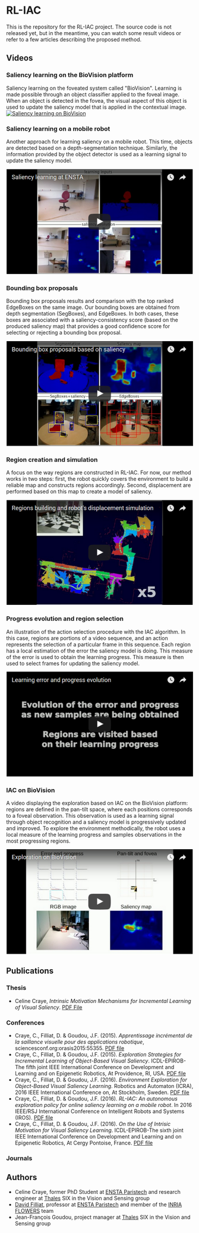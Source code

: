 # RL-IAC

This is the repository for the RL-IAC project. The source code is not released yet, but in the meantime, you can watch some result videos or refer to a few articles describing the proposed method.

## Videos

### Saliency learning on the BioVision platform

Saliency learning on the foveated system called "BioVision". Learning is made possible through an object classifier applied to the foveal image. When an object is detected in the fovea, the visual aspect of this object is used to update the saliency model that is applied in the contextual image.
[![Saliency learning on BioVision](tree/master/screenshots/saliencylearningevolutiononbiovision.png)](https://www.youtube.com/watch?v=bCdsGLT2UQw)

### Saliency learning on a mobile robot

Another approach for learning saliency on a mobile robot. This time, objects are detected based on a depth-segmentation technique. Similarly, the information provided by the object detector is used as a learning signal to update the saliency model.

[![Saliency learning on a mobile robot](https://github.com/cececr/RL-IAC/blob/master/screenshots/saliencylearningmobilerobot.png)](https://www.youtube.com/watch?v=jNovc5jIIhw)

### Bounding box proposals

Bounding box proposals results and comparison with the top ranked EdgeBoxes on the same image. Our bounding boxes are obtained from depth segmentation (SegBoxes), and EdgeBoxes. In both cases, these boxes are associated with a saliency-consistency score (based on the produced saliency map) that provides a good confidence score for selecting or rejecting a bounding box proposal. 

[![Bounding box proposals](https://github.com/cececr/RL-IAC/blob/master/screenshots/boundingboxproposals.png)](https://www.youtube.com/watch?v=IM1eFtysXPU)

### Region creation and simulation

A focus on the way regions are constructed in RL-IAC. For now, our method works in two steps: first, the robot quickly covers the environment to build a reliable map and constructs regions accordingly. Second, displacement are performed based on this map to create a model of saliency. 

[![Regions creation](https://github.com/cececr/RL-IAC/blob/master/screenshots/displacementsimulation.png)](https://www.youtube.com/watch?v=BZgcF-iIBDY)

### Progress evolution and region selection

An illustration of the action selection procedure with the IAC algorithm. In this case, regions are portions of a video sequence, and an action represents the selection of a particular frame in this sequence. Each region has a local estimation of the error the saliency model is doing. This measure of the error is used to obtain the learning progress. This measure is then used to select frames for updating the saliency model.

[![Progress evolution](https://github.com/cececr/RL-IAC/blob/master/screenshots/progressevolution.png)](https://www.youtube.com/watch?v=w-nGugA5SS4)

### IAC on BioVision

A video displaying the exploration based on IAC on the BioVision platform: regions are defined in the pan-tilt space, where each positions corresponds to a foveal observation. This observation is used as a learning signal through object recognition and a saliency model is progressively updated and improved. To explore the environment methodically, the robot uses a local measure of the learning progress and samples observations in the most progressing regions.

[![IAC on BioVision](https://github.com/cececr/RL-IAC/blob/master/screenshots/explorationbiovisioniac.png)](https://www.youtube.com/watch?v=rU3ExsIXTjw)

## Publications
### Thesis
* Celine Craye, *Intrinsic Motivation Mechanisms for Incremental Learning of Visual Saliency*. [PDF File](https://www.researchgate.net/publication/317332909_Intrinsic_motivation_mechanisms_for_incremental_learning_of_visual_saliency)

### Conferences
* Craye, C., Filliat, D. & Goudou, J.F. (2015). *Apprentissage incrémental de la saillance visuelle pour des applications robotique*, sciencesconf.org:orasis2015:55355. [PDF file](https://hal.archives-ouvertes.fr/hal-01161848/file/V3ORASIS.pdf)
* Craye, C., Filliat, D. & Goudou, J.F. (2015). *Exploration Strategies for Incremental Learning of Object-Based Visual Saliency*. ICDL-EPIROB-The fifth joint IEEE International Conference on Development and Learning and on Epigenetic Robotics, At Providence, RI, USA. [PDF file](https://hal.archives-ouvertes.fr/hal-01170532/file/ICDL_celine_craye_final.pdf)
* Craye, C., Filliat, D. & Goudou, J.F. (2016). *Environment Exploration for Object-Based Visual Saliency Learning*. Robotics and Automaton (ICRA), 2016 IEEE International Conference on, At Stockholm, Sweden. [PDF file](https://hal.archives-ouvertes.fr/hal-01289159/file/root.pdf)
* Craye, C., Filliat, D. & Goudou, J.F. (2016). *RL-IAC: An autonomous exploration policy for online saliency learning on a mobile robot*. In 2016 IEEE/RSJ International Conference on Intelligent Robots and Systems (IROS). [PDF file](https://hal.archives-ouvertes.fr/hal-01392947/file/root.pdf)
* Craye, C., Filliat, D. & Goudou, J.F. (2016). *On the Use of Intrisic Motivation for Visual Saliency Learning*. ICDL-EPIROB-The sixth joint IEEE International Conference on Development and Learning and on Epigenetic Robotics, At Cergy Pontoise, France. [PDF file](https://hal.archives-ouvertes.fr/hal-01370850/document) 

### Journals

## Authors
* Celine Craye, former PhD Student at [ENSTA Paristech](https://www.ensta-paristech.fr/) and research engineer at [Thales](www.thalesgroup.com) SIX in the Vision and Sensing group
* [David Filliat](http://perso.ensta-paristech.fr/~filliat/fr/), professor at [ENSTA Paristech](https://www.ensta-paristech.fr/) and member of the [INRIA FLOWERS](https://flowers.inria.fr) team
* Jean-François Goudou, project manager at [Thales](www.thalesgroup.com) SIX in the Vision and Sensing group